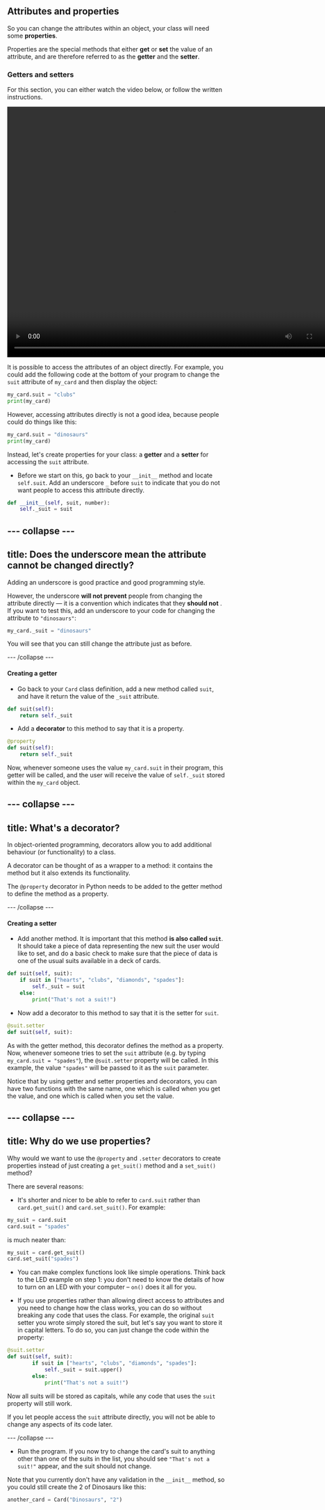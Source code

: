 ## Attributes and properties

So you can change the attributes within an object, your class will need some **properties**. 

Properties are the special methods that either **get** or **set** the value of an attribute, and are therefore referred to as the **getter** and the **setter**.

### Getters and setters

For this section, you can either watch the video below, or follow the written instructions.

<video width="768" height="576" controls>
<source src="resources/clip3.mp4" type="video/mp4">
Your browser does not support the video tag, try FireFox or Chrome
</video>

It is possible to access the attributes of an object directly. For example, you could add the following code at the bottom of your program to change the `suit` attribute of `my_card` and then display the object:

```python
my_card.suit = "clubs"
print(my_card)
```

However, accessing attributes directly is not a good idea, because people could do things like this:

```python
my_card.suit = "dinosaurs"
print(my_card)
```

Instead, let's create properties for your class: a **getter** and a **setter** for accessing the `suit` attribute.

+ Before we start on this, go back to your `__init__` method and locate `self.suit`. Add an underscore `_` before `suit` to indicate that you do not want people to access this attribute directly.

```python
def __init__(self, suit, number):
    self._suit = suit
```

--- collapse ---
---
title: Does the underscore mean the attribute cannot be changed directly?
---

Adding an underscore is good practice and good programming style.

However, the underscore **will not prevent** people from changing the attribute directly — it is a convention which indicates that they **should not** . If you want to test this, add an underscore to your code for changing the attribute to `"dinosaurs"`:

```python
my_card._suit = "dinosaurs"
```

You will see that you can still change the attribute just as before.

--- /collapse ---

#### Creating a getter

+ Go back to your `Card` class definition, add a new method called `suit`, and have it return the value of the `_suit` attribute.

```python
def suit(self):
    return self._suit
```

+ Add a **decorator** to this method to say that it is a property.

```python
@property
def suit(self):
    return self._suit
```

Now, whenever someone uses the value `my_card.suit` in their program, this getter will be called, and the user will receive the value of `self._suit` stored within the `my_card` object. 

--- collapse ---
---
title: What's a decorator?
---

In object-oriented programming, decorators allow you to add additional behaviour (or functionality) to a class.

A decorator can be thought of as a wrapper to a method: it contains the method but it also extends its functionality.

The `@property` decorator in Python needs to be added to the getter method to define the method as a property.

--- /collapse ---

#### Creating a setter

+ Add another method. It is important that this method **is also called `suit`**. It should take a piece of data representing the new suit the user would like to set, and do a basic check to make sure that the piece of data is one of the usual suits available in a deck of cards.

```python
def suit(self, suit):
    if suit in ["hearts", "clubs", "diamonds", "spades"]:
        self._suit = suit
    else:
        print("That's not a suit!")
```
+ Now add a decorator to this method to say that it is the setter for `suit`.

```Python
@suit.setter
def suit(self, suit):
```

As with the getter method, this decorator defines the method as a property. Now, whenever someone tries to set the `suit` attribute (e.g. by typing `my_card.suit = "spades"`), the `@suit.setter` property will be called. In this example, the value `"spades"` will be passed to it as the `suit` parameter.

Notice that by using getter and setter properties and decorators, you can have two functions with the same name, one which is called when you get the value, and one which is called when you set the value.

--- collapse ---
---
title: Why do we use properties?
---

Why would we want to use the `@property` and `.setter` decorators to create properties instead of just creating a `get_suit()` method and a `set_suit()` method?

There are several reasons:

- It's shorter and nicer to be able to refer to `card.suit` rather than `card.get_suit()` and `card.set_suit()`. For example:

```python
my_suit = card.suit
card.suit = "spades"
```

is much neater than:

```python
my_suit = card.get_suit()
card.set_suit("spades")
```

- You can make complex functions look like simple operations. Think back to the LED example on step 1: you don't need to know the details of how to turn on an LED with your computer – `on()` does it all for you. 

- If you use properties rather than allowing direct access to attributes and you need to change how the class works, you can do so without breaking any code that uses the class. For example, the original `suit` setter you wrote simply stored the suit, but let's say you want to store it in capital letters. To do so, you can just change the code within the property:

```python
@suit.setter
def suit(self, suit):
        if suit in ["hearts", "clubs", "diamonds", "spades"]:
            self._suit = suit.upper()
        else:
            print("That's not a suit!")
```

Now all suits will be stored as capitals, while any code that uses the `suit` property will still work.

If you let people access the `suit` attribute directly, you will not be able to change any aspects of its code later.

--- /collapse ---

+ Run the program. If you now try to change the card's suit to anything other than one of the suits in the list, you should see `"That's not a suit!"` appear, and the suit should not change.

Note that you currently don't have any validation in the `__init__` method, so you could still create the 2 of Dinosaurs like this:

```Python
another_card = Card("Dinosaurs", "2")
```
